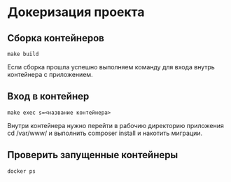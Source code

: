 # Докеризация проекта

## Сборка контейнеров
~~~
make build
~~~
Если сборка прошла успешно выполняем команду для входа внутрь контейнера с приложением.
## Вход в контейнер
~~~
make exec s=<название контейнера>
~~~
Внутри контейнера нужно перейти в рабочию директорию приложения cd /var/www/
и выполнить composer install и накотить миграции.
## Проверить запущенные контейнеры
~~~
docker ps
~~~
